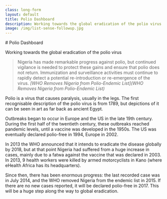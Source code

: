 ```yaml
---
class: long-form
layout: default
title: Polio Dashboard
description: Working towards the global eradication of the polio virus
image: /img/list-sense-followup.jpg
---
```


<section class="hero">
# Polio Dashboard

Working towards the global eradication of the polio virus
</section>

> Nigeria has made remarkable progress against polio, but continued vigilance is needed to protect these gains and ensure that polio does not return. Immunization and surveillance activities must continue to rapidly detect a potential re-introduction or re-emergence of the virus.
><cite>[WHO Removes Nigeria from Polio-Endemic List](WHO Removes Nigeria from Polio-Endemic List)</cite>

Polio is a virus that causes paralysis, usually in the legs. The first recognisable description of the polio virus is from 1789, but depictions of it can be seen in art as far back as ancient Egypt. 

Outbreaks began to occur in Europe and the US in the late 19th century. During the first half of the twentieth century, these outbreaks reached pandemic levels, until a vaccine was developed in the 1950s. The US was eventually declared polio-free in 1994, Europe in 2002. 

In 2013 the WHO announced that it intends to eradicate the disease globally by 2018, but at that point Nigeria had suffered from a huge increase in cases, mainly due to a fatwa against the vaccine that was declared in 2003. In 2013, 9 health workers were killed by armed motorcyclists in Kano (where eHealth Africa has its headquarters).

Since then, there has been enormous progress: the last recorded case was in July 2014, and the WHO removed Nigeria from the endemic list in 2015. If there are no new cases reported, it will be declared polio-free in 2017. This will be a huge step along the way to global eradication.

